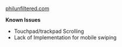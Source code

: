 [philunfiltered.com](http://www.philunfiltered.com/)

**Known Issues**
* Touchpad/trackpad Scrolling
* Lack of Implementation for mobile swiping
